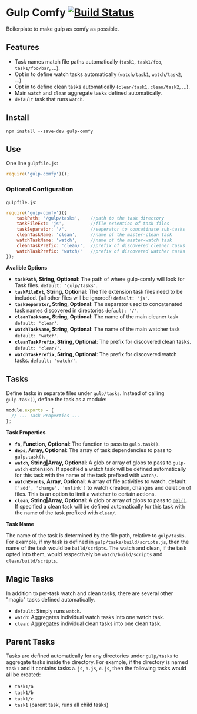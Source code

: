 # Gulp Comfy [![Build Status](https://travis-ci.org/chozilla/gulp-comfy.svg?branch=master)](https://travis-ci.org/chozilla/gulp-comfy)

Boilerplate to make gulp as comfy as possible.


## Features

+ Task names match file paths automatically (`task1`, `task1/foo`, `task1/foo/bar`, ...).
+ Opt in to define watch tasks automatically (`watch/task1`, `watch/task2`, ...).
+ Opt in to define clean tasks automatically (`clean/task1`, `clean/task2`, ...).
+ Main `watch` and `clean` aggregate tasks defined automatically.
+ `default` task that runs `watch`.


## Install

```shell
npm install --save-dev gulp-comfy
```


## Use

One line `gulpfile.js`:

```javascript
require('gulp-comfy')();
```


### Optional Configuration

`gulpfile.js`:

```javascript
require('gulp-comfy')({
    taskPath: '/gulp/tasks',    //path to the task directory
    taskFileExt: 'js',          //file extention of task files
    taskSeparator: '/',         //seperator to concatinate sub-tasks
    cleanTaskName: 'clean',     //name of the master-clean task
    watchTaskName: 'watch',     //name of the master-watch task
    cleanTaskPrefix: 'clean/',  //prefix of discovered cleaner tasks
    watchTaskPrefix: 'watch/'   //prefix of discovered watcher tasks
});
```
__Avalible Options__

+ __`taskPath`, String, Optional__: The path of where gulp-comfy will look for Task files. `default: 'gulp/tasks'`.
+ __`taskFileExt`, String, Optional__: The file extension task files need to be included. (all other files will be ignored!) `default: 'js'`.
+ __`taskSeparator`, String, Optional__: The separator used to concatenated task names discovered in directories `default: '/'`.
+ __`cleanTaskName`, String, Optional__: The name of the main cleaner task `default: 'clean'`.
+ __`watchTaskName`, String, Optional__: The name of the main watcher task `default: 'watch'`.
+ __`cleanTaskPrefix`, String, Optional__: The prefix for discovered clean tasks. `default: 'clean/'`.
+ __`watchTaskPrefix`, String, Optional__: The prefix for discovered watch tasks. `default: 'watch/'`.

## Tasks

Define tasks in separate files under `gulp/tasks`. Instead of calling
`gulp.task()`, define the task as a module:

```javascript
module.exports = {
  // ... Task Properties ...
};
```

__Task Properties__

+ __`fn`, Function, Optional__: The function to pass to `gulp.task()`.
+ __`deps`, Array, Optional__: The array of task dependencies to pass to `gulp.task()`.
+ __`watch`, String|Array, Optional__: A glob or array of globs to pass to
`gulp-watch` extension. If specified a watch task will be defined automatically for this
task with the name of the task prefixed with `watch/`.
+ __`watchEvents`, Array, Optional__: A array of file activities to watch. default: `['add', 'change', 'unlink']` to watch creation, changes and deletion of files. This is an option to limit a watcher to certain actions.
+ __`clean`, String|Array, Optional__: A glob or array of globs to pass to
[`del()`](https://www.npmjs.com/package/del). If specified a clean task will be
defined automatically for this task with the name of the task prefixed with
`clean/`.

__Task Name__

The name of the task is determined by the file path, relative to `gulp/tasks`.
For example, if my task is defined in `gulp/tasks/build/scripts.js`, then the
name of the task would be `build/scripts`. The watch and clean, if the task
opted into them, would respectively be `watch/build/scripts` and
`clean/build/scripts`.


## Magic Tasks

In addition to per-task watch and clean tasks, there are several other "magic"
tasks defined automatically.

+ `default`: Simply runs `watch`.
+ `watch`: Aggregates individual watch tasks into one watch task.
+ `clean`: Aggregates individual clean tasks into one clean task.


## Parent Tasks

Tasks are defined automatically for any directories under `gulp/tasks` to
aggregate tasks inside the directory. For example, if the directory is named
`task1` and it contains tasks `a.js`, `b.js`, `c.js`, then the following tasks
would all be created:

+ `task1/a`
+ `task1/b`
+ `task1/c`
+ `task1` (parent task, runs all child tasks)
